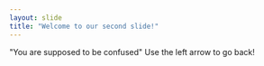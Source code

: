 ```yaml
---
layout: slide
title: "Welcome to our second slide!"
---
```

"You are supposed to be confused"
Use the left arrow to go back!
